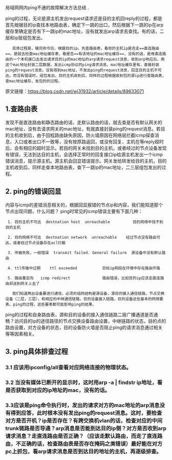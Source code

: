 局域网网内ping不通的故障解决方法总结 .

ping的过程，无论是源主机发出request请求还是目的主机回reply的过程，都是首先根据目的ip查找本地路由表，确定下一跳的出口，然后根据下一跳的ip在arp缓存里确定是否有下一跳ip的mac地址，没有就发出arp请求去查找。有的话，二层和ip层组包发出。

       具体过程是，输完命令后，根据目的ip，先查路由表，看目的主机ip是否走==直连路由==，是就去检查mac地址缓存表，看是否==有该地址的mac地址缓存==，没有的话，是用直连路由的一个本机接口去发出请求目的ip的mac地址的arp请求request消息，收到arp响应后，用这个mac地址封装二层数据，发出icmp协议的ping请求消息。mac地址缓存里有，直接封装ping的request消息。没有得到mac地址，不发出ping的request消息，回显目的主机不可达。而没有错误时，组包发出，目的主机收到后，同样的过程根据收到包的源ip进行查路由表，查mac地址缓存，发包的的过程。              
原文链接：https://blog.csdn.net/wj31932/article/details/89633071


## 1.查路由表
发现不是直连路由和静态路由的话，走默认路由的话，就去查是否有默认网关的mac地址，没有去请求网关的mac地址，有就直接封装ping的request消息。若目的主机收到后，由于回程路由缺失原因，防火墙原因在网络层拦截icmp探查消息，入口或者出口不一致等，没有按原路返回，或没有回复，主机在等reply超时后，会有相应的超时显示。若目的网关未找到目的主机，或者经过的节点设备发现有错误，无法到达目的主机，会选择正常时的回复接口ip给源主机发出一个icmp错误消息，提示源主机。源主机会回显错误提示。网关发给转发给目的主机，目的主机收到后，同样走查本地路由表，查下一跳ip的mac地址，二三层组包发出的过程。
## 2. ping的错误回显
内容与icmp的差错消息相关的，根据回显报错的节点ip和内容，我们能知道那个节点出现问题，什么问题？
     ping时常见的icmp错误主要有下面几种：

     1. 目的主机不可达  destnation host  unreachable          目的网络中找不到目的主机

     2. 目的网络不可达  destnation network  unreachable    经过节点没有路由可达，或者经过节点设备存在acl拦截

     3. 传输失败，一般错误  transmit failed. General failure  源设备中没有默认路由

     4. ttl传输中过期    ttl exceeded           目标ip网段在环境中存在路由环路

     5. 路由重定向   icmp redirect              路由错误，比如目的ip应该走直连路由却送到网关上去了

       我们知道两台设备要进行通信，必须的组网结构是源设备，源目的接入通信链路，节点交换设备（二层，三层），和相应的中继通信链路，目的设备接入链路，目的设备这些基本的网络要素。ping的过程，这些要素都可能影响ping的结果。      
ping的过程和自身路由表，源和目的设备的接入通信链路二层广播通道是否通畅？访问目的ip的途径路径的节点交换设备路由设置，中继链路的状态，目的点的路由设置，对方设备的状态，目的设备防火墙是否阻止ping的请求消息通过相关等等因素相关。
## 3. ping具体排查过程
### 3.1 应该用ipconfig/all查看对应网络连接的物理状态。
### 3.2 当没有媒体已断开的显示时，这时用arp  -a | findstr  ip地址，看是否获取到对应的ip地址的mac，没有的话。
### 3.3应该是ping命令执行时，发出的请求对方的mac地址的arp消息没有得到应答，此时根本没有发出ping的request消息。这时，要检查对方是否开机？ip是否存在？有跨交换机vlan的话，检查对应的中间trunk链路是否导通？arp消息是否能到达目的ip侧？对方是否收到arp请求消息？走直连路由是否正确？（应该走默认路由，而走了直连路由，不正确的话，检查路由表是否存在掩码之类错误）最好能在对方pc上抓包，看arp请求消息是否到达目的地址的主机，再逐级排查。
